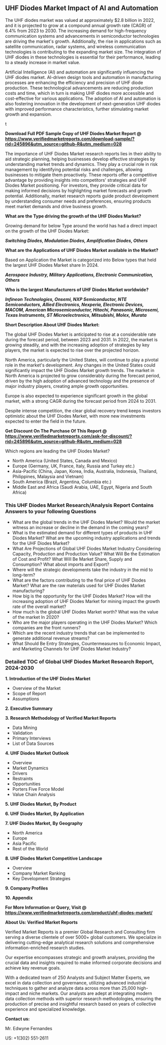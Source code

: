 <h2>UHF Diodes Market Impact of AI and Automation</h2><p>The UHF diodes market was valued at approximately $2.8 billion in 2022, and it is projected to grow at a compound annual growth rate (CAGR) of 6.4% from 2023 to 2030. The increasing demand for high-frequency communication systems and advancements in semiconductor technologies are driving the market's growth. Additionally, the rise in applications such as satellite communication, radar systems, and wireless communication technologies is contributing to the expanding market size. The integration of UHF diodes in these technologies is essential for their performance, leading to a steady increase in market value.</p><p>Artificial Intelligence (AI) and automation are significantly influencing the UHF diodes market. AI-driven design tools and automation in manufacturing processes are enhancing the efficiency and precision of UHF diode production. These technological advancements are reducing production costs and time, which in turn is making UHF diodes more accessible and cost-effective for various applications. The adoption of AI and automation is also fostering innovation in the development of next-generation UHF diodes with improved performance characteristics, further stimulating market growth and expansion.</p>t</p><p id="" class=""><strong>Download Full PDF Sample Copy of UHF Diodes Market Report @ <a href="https://www.verifiedmarketreports.com/download-sample/?rid=245896&utm_source=github-R&utm_medium=028" target="_blank">https://www.verifiedmarketreports.com/download-sample/?rid=245896&utm_source=github-R&utm_medium=028</a></strong></p><p>The importance of&nbsp;UHF Diodes Market research reports lies in their ability to aid strategic planning, helping businesses develop effective strategies by understanding market trends and dynamics. They play a crucial role in risk management by identifying potential risks and challenges, allowing businesses to mitigate them proactively. These reports offer a competitive advantage by providing insights into competitors' strategies and UHF Diodes Market positioning. For investors, they provide critical data for making informed decisions by highlighting market forecasts and growth potential. Additionally, market research reports guide product development by understanding consumer needs and preferences, ensuring products meet market demands and drive business growth.</p><p><strong>What are the&nbsp;Type driving the growth of the UHF Diodes Market?</strong></p><p id="" class="">Growing demand for below Type around the world has had a direct impact on the growth of the UHF Diodes Market:</p><em><strong>Switching Diodes, Modulation Diodes, Amplification Diodes, Others</strong></em></p><strong>What are the&nbsp;Applications&nbsp;of UHF Diodes Market available in the Market?</strong></p><p id="" class="">Based on Application the Market is categorized into Below types that held the largest UHF Diodes Market share In 2024.</p><em><strong>Aerospace Industry, Military Applications, Electronic Communication, Others</strong></em></p><strong>Who is the largest Manufacturers of UHF Diodes Market worldwide?</strong></p><p><em><strong>Infineon Technologies, Onsemi, NXP Semiconductor, NTE Semiconductors, Allied Electronics, Nexperia, Electronic Devices, MACOM, American Microsemiconductor, Hitachi, Panasonic, Microsemi, Texas Instruments, ST Microelectronics, Mitsubishi, Molex, Murata</strong></em></p><p id="" class=""><strong>Short Description About UHF Diodes Market:</strong></p><p>The global UHF Diodes Market is anticipated to rise at a considerable rate during the forecast period, between 2023 and 2031. In 2022, the market is growing steadily, and with the increasing adoption of strategies by key players, the market is expected to rise over the projected horizon.</p><p>North America, particularly the United States, will continue to play a pivotal role in the market's development. Any changes in the United States could significantly impact the UHF Diodes Market growth trends. The market in North America is projected to grow considerably during the forecast period, driven by the high adoption of advanced technology and the presence of major industry players, creating ample growth opportunities.</p><p>Europe is also expected to experience significant growth in the global market, with a strong CAGR during the forecast period from 2024 to 2031.</p><p>Despite intense competition, the clear global recovery trend keeps investors optimistic about the UHF Diodes Market, with more new investments expected to enter the field in the future.</p><p id="" class=""><strong>Get Discount On The Purchase Of This Report @ <a href="https://www.verifiedmarketreports.com/ask-for-discount/?rid=245896&utm_source=github-R&utm_medium=028" target="_blank">https://www.verifiedmarketreports.com/ask-for-discount/?rid=245896&utm_source=github-R&utm_medium=028</a></strong></p>Which regions are leading the UHF Diodes Market?</p><ul><li>North America (United States, Canada and Mexico)</li><li>Europe (Germany, UK, France, Italy, Russia and Turkey etc.)</li><li>Asia-Pacific (China, Japan, Korea, India, Australia, Indonesia, Thailand, Philippines, Malaysia and Vietnam)</li><li>South America (Brazil, Argentina, Columbia etc.)</li><li>Middle East and Africa (Saudi Arabia, UAE, Egypt, Nigeria and South Africa)</li></ul><h3 id="" class="">This UHF Diodes Market Research/Analysis Report Contains Answers to your following Questions</h3><ul><li>What are the global trends in the UHF Diodes Market? Would the market witness an increase or decline in the demand in the coming years?</li><li>What is the estimated demand for different types of products in UHF Diodes Market? What are the upcoming industry applications and trends for the UHF Diodes Market?</li><li>What Are Projections of Global UHF Diodes Market Industry Considering Capacity, Production and Production Value? What Will Be the Estimation of Cost and Profit? What Will Be Market Share, Supply and Consumption? What about imports and Export?</li><li>Where will the strategic developments take the industry in the mid to long-term?</li><li>What are the factors contributing to the final price of UHF Diodes Market? What are the raw materials used for UHF Diodes Market manufacturing?</li><li>How big is the opportunity for the UHF Diodes Market? How will the increasing adoption of UHF Diodes Market for mining impact the growth rate of the overall market?</li><li>How much is the global UHF Diodes Market worth? What was the value of the market In 2020?</li><li>Who are the major players operating in the UHF Diodes Market? Which companies are the front runners?</li><li>Which are the recent industry trends that can be implemented to generate additional revenue streams?</li><li>What Should Be Entry Strategies, Countermeasures to Economic Impact, and Marketing Channels for UHF Diodes Market Industry?</li></ul><h3 id="" class="">Detailed TOC of Global UHF Diodes Market Research Report, 2024-2030</h3><p id="" class=""><strong>1. Introduction of the UHF Diodes Market</strong></p><ul><li>Overview of the Market</li><li>Scope of Report</li><li>Assumptions</li></ul><p id="" class=""><strong>2. Executive Summary</strong></p><p id="" class=""><strong>3. Research Methodology of Verified Market Reports</strong></p><ul><li>Data Mining</li><li>Validation</li><li>Primary Interviews</li><li>List of Data Sources</li></ul><p id="" class=""><strong>4. UHF Diodes Market Outlook</strong></p><ul><li>Overview</li><li>Market Dynamics</li><li>Drivers</li><li>Restraints</li><li>Opportunities</li><li>Porters Five Force Model</li><li>Value Chain Analysis</li></ul><p id="" class=""><strong>5. UHF Diodes Market, By Product</strong></p><p id="" class=""><strong>6. UHF Diodes Market, By Application</strong></p><p id="" class=""><strong>7. UHF Diodes Market, By Geography</strong></p><ul><li>North America</li><li>Europe</li><li>Asia Pacific</li><li>Rest of the World</li></ul><p id="" class=""><strong>8. UHF Diodes Market Competitive Landscape</strong></p><ul><li>Overview</li><li>Company Market Ranking</li><li>Key Development Strategies</li></ul><p id="" class=""><strong>9. Company Profiles</strong></p><p id="" class=""><strong>10. Appendix</strong></p><p id="" class=""><strong>For More Information or Query, Visit @ <a href="https://www.verifiedmarketreports.com/product/uhf-diodes-market/" target="_blank">https://www.verifiedmarketreports.com/product/uhf-diodes-market/</a></strong></p><p id="" class=""><strong>About Us: Verified Market Reports</strong></p><p id="" class="">Verified Market Reports is a premier Global Research and Consulting firm serving a diverse clientele of over 5000+ global customers. We specialize in delivering cutting-edge analytical research solutions and comprehensive information-enriched research studies.</p><p id="" class="">Our expertise encompasses strategic and growth analyses, providing the crucial data and insights required to make informed corporate decisions and achieve key revenue goals.</p><p id="" class="">With a dedicated team of 250 Analysts and Subject Matter Experts, we excel in data collection and governance, utilizing advanced industrial techniques to gather and analyze data across more than 25,000 high-impact and niche markets. Our analysts are adept at integrating modern data collection methods with superior research methodologies, ensuring the production of precise and insightful research based on years of collective experience and specialized knowledge.</p><p id="" class=""><strong>Contact us:</strong></p><p id="" class="">Mr. Edwyne Fernandes</p><p id="" class="">US: +1(302) 551-2611</p>